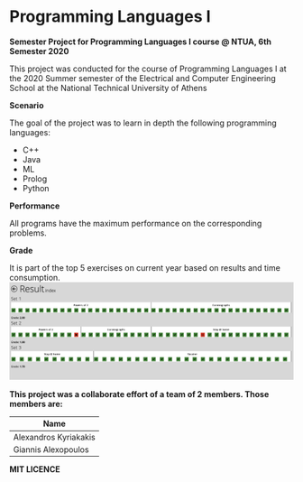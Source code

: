  # Programming Languages I

**Semester Project for Programming Languages I course @ NTUA, 6th Semester 2020**

This project was conducted for the course of Programming Languages I at the 2020 Summer semester of the Electrical and Computer Engineering School at the National Technical University of Athens


**Scenario**

The goal of the project was to learn in depth the following programming languages:
   - C++
   - Java
   - ML
   - Prolog
   - Python

**Performance**

All programs have the maximum performance on the corresponding problems.

**Grade**

It is part of the top 5 exercises on current year based on results and time consumption.
![](https://github.com/AlexandrosKyriakakis/Programming_Languages_2020/blob/master/Results.png)


**This project was a collaborate effort of a team of 2 members. Those members are:**

| Name
| ----- 
| Alexandros Kyriakakis
| Giannis Alexopoulos


**MIT LICENCE**
